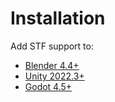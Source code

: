 # Installation

Add STF support to:
* [Blender 4.4+](blender.md)
* [Unity 2022.3+](unity.md)
* [Godot 4.5+](godot.md)
